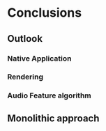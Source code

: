 # Conclusions

## Outlook

### Native Application

### Rendering

### Audio Feature algorithm

## Monolithic approach
